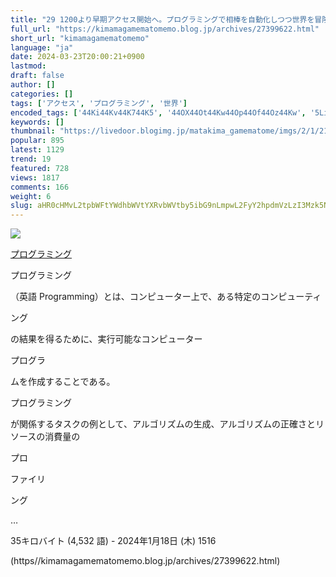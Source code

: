 ```yaml
---
title: "29 1200より早期アクセス開始へ。プログラミングで相棒を自動化しつつ世界を冒険 "
full_url: "https://kimamagamematomemo.blog.jp/archives/27399622.html"
short_url: "kimamagamematomemo"
language: "ja"
date: 2024-03-23T20:00:21+0900
lastmod: 
draft: false
author: []
categories: []
tags: ['アクセス', 'プログラミング', '世界']
encoded_tags: ['44Ki44Kv44K744K5', '44OX44Ot44Kw44Op44Of44Oz44Kw', '5LiW55WM']
keywords: []
thumbnail: "https://livedoor.blogimg.jp/matakima_gamematome/imgs/2/1/21404f71-s.jpg"
popular: 895
latest: 1129
trend: 19
featured: 728
views: 1817
comments: 166
weight: 6
slug: aHR0cHMvL2tpbWFtYWdhbWVtYXRvbWVtby5ibG9nLmpwL2FyY2hpdmVzLzI3Mzk5NjIyLmh0bWw=
---
```


![](https://livedoor.blogimg.jp/matakima_gamematome/imgs/2/1/21404f71-s.jpg)

<div><a target='_blank' href='https//ja.wikipedia.org/wiki/%E3%83%97%E3%83%AD%E3%82%B0%E3%83%A9%E3%83%9F%E3%83%B3%E3%82%B0' title='プログラミング'><p>プログラミング</p></a> <p class='searchresult'><p>プログラミング</p>（英語 Programming）とは、コンピューター上で、ある特定のコンピューティ<p>ング</p>の結果を得るために、実行可能なコンピューター<p>プログラ</p>ムを作成することである。 <p>プログラミング</p>が関係するタスクの例として、アルゴリズムの生成、アルゴリズムの正確さとリソースの消費量の<p>プロ</p>ファイリ<p>ング</p>…</p> <p class='mw-search-result-data'>35キロバイト (4,532 語) - 2024年1月18日 (木) 1516</p></div>

(https//kimamagamematomemo.blog.jp/archives/27399622.html)
